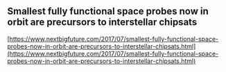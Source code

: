 ## Smallest fully functional space probes now in orbit are precursors to interstellar chipsats
  
  [https://www.nextbigfuture.com/2017/07/smallest-fully-functional-space-probes-now-in-orbit-are-precursors-to-interstellar-chipsats.html](https://www.nextbigfuture.com/2017/07/smallest-fully-functional-space-probes-now-in-orbit-are-precursors-to-interstellar-chipsats.html)